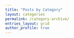 ```yaml
---
title: "Posts by Category"
layout: categories
permalink: /category-archive/
entries_layout: grid
author_profile: true
---
```

